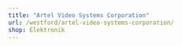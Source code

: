 ```yaml
---
title: "Artel Video Systems Corporation"
url: /westford/artel-video-systems-corporation/
shop: Elektronik
---
```

